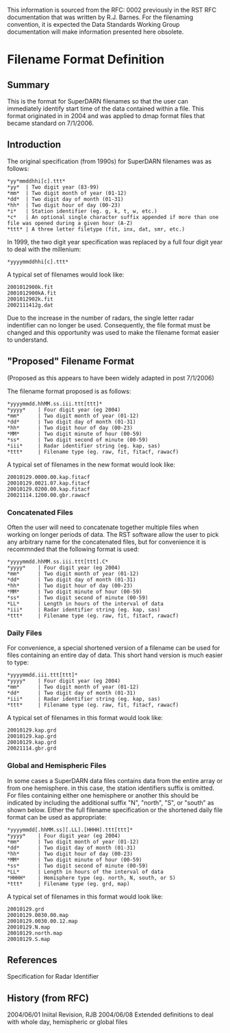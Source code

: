 <!-- Copyright (C) 2020 VT SuperDARN, Virginia Polytechnic Institute and State University 
author(s): Kevin Sterne

Disclaimer: License under GNU v3.0, the file is found in the root directory under LICENSE 

-->

This information is sourced from the RFC: 0002 previously in the RST RFC documentation that was written by R.J. Barnes.  For the filenaming convention, it is expected the Data Standards Working Group documentation will make information presented here obsolete.

# Filename Format Definition

## Summary

This is the format for SuperDARN filenames so that the user can immediately identify start time of the data contained within a file.  This format originated in in 2004 and was applied to dmap format files that became standard on 7/1/2006.

## Introduction

The original specification (from 1990s) for SuperDARN filenames was as follows:

```
*yy*mmddhhi[c].ttt*
*yy*  | Two digit year (83-99)
*mm*  | Two digit month of year (01-12)
*dd*  | Two digit day of month (01-31)
*hh*  | Two digit hour of day (00-23)
*i*   | Station identifier (eg. g, k, t, w, etc.)
*c*   | An optional single character suffix appended if more than one file was opened during a given hour (A-Z)
*ttt* | A three letter filetype (fit, inx, dat, smr, etc.)
```

In 1999, the two digit year specification was replaced by a full four digit year to deal with the millenium:
```
*yyyymmddhhi[c].ttt*
```

A typical set of filenames would look like:
```
2001012900k.fit
2001012900kA.fit
2001012902k.fit
2002111412g.dat
```

Due to the increase in the number of radars, the single letter radar indentifier can no longer be used.  Consequently, the file format must be changed and this opportunity was used to make the filename format easier to understand.

## "Proposed" Filename Format
(Proposed as this appears to have been widely adapted in post 7/1/2006)

The filename format proposed is as follows:

```
*yyyymmdd.hhMM.ss.iii.ttt[ttt]*
*yyyy*    | Four digit year (eg 2004)
*mm*      | Two digit month of year (01-12)
*dd*      | Two digit day of month (01-31)
*hh*      | Two digit hour of day (00-23)
*MM*      | Two digit minute of hour (00-59)
*ss*      | Two digit second of minute (00-59)
*iii*     | Radar identifier string (eg. kap, sas)
*ttt*     | Filename type (eg. raw, fit, fitacf, rawacf)
```

A typical set of filenames in the new format would look like:
```
20010129.0000.00.kap.fitacf
20010129.0021.07.kap.fitacf
20010129.0200.00.kap.fitacf
20021114.1200.00.gbr.rawacf
```

### Concatenated Files

Often the user will need to concatenate together multiple files when working on longer periods of data.  The RST software allow the user to pick any arbitrary name for the concatenated files, but for convenience it is recommnded that the following format is used:
```
*yyyymmdd.hhMM.ss.iii.ttt[ttt].C*
*yyyy*    | Four digit year (eg 2004)
*mm*      | Two digit month of year (01-12)
*dd*      | Two digit day of month (01-31)
*hh*      | Two digit hour of day (00-23)
*MM*      | Two digit minute of hour (00-59)
*ss*      | Two digit second of minute (00-59)
*LL*      | Length in hours of the interval of data
*iii*     | Radar identifier string (eg. kap, sas)
*ttt*     | Filename type (eg. raw, fit, fitacf, rawacf)
```

### Daily Files

For convenience, a special shortened version of a filename can be used for files containing an entire day of data. This short hand version is much easier to type:
```
*yyyymmdd.iii.ttt[ttt]*
*yyyy*    | Four digit year (eg 2004)
*mm*      | Two digit month of year (01-12)
*dd*      | Two digit day of month (01-31)
*iii*     | Radar identifier string (eg. kap, sas)
*ttt*     | Filename type (eg. raw, fit, fitacf, rawacf)
```

A typical set of filenames in this format would look like:
```
20010129.kap.grd
20010129.kap.grd
20010129.kap.grd
20021114.gbr.grd
```

### Global and Hemispheric Files

In some cases a SuperDARN data files contains data from the entire array or from one hemisphere.  in this case, the station identifiers suffix is omitted.  For files containing either one hemisphere or another this should be indicated by including the additional suffix "N", "north", "S", or "south" as shown below.  Either the full filename specification or the shortened daily file format can be used as appropriate:
```
*yyyymmdd[.hhMM.ss][.LL].[HHHH].ttt[ttt]*
*yyyy*    | Four digit year (eg 2004)
*mm*      | Two digit month of year (01-12)
*dd*      | Two digit day of month (01-31)
*hh*      | Two digit hour of day (00-23)
*MM*      | Two digit minute of hour (00-59)
*ss*      | Two digit second of minute (00-59)
*LL*      | Length in hours of the interval of data
*HHHH*    | Hemisphere type (eg. north, N, south, or S)
*ttt*     | Filename type (eg. grd, map)
```

A typical set of filenames in this format would look like:
```
20010129.grd
20010129.0030.00.map
20010129.0030.00.12.map
20010129.N.map
20010129.north.map
20010129.S.map
```

## References

Specification for Radar Identifier

## History (from RFC)

2004/06/01 Iniital Revision, RJB
2004/06/08 Extended definitions to deal with whole day, hemispheric or global files
